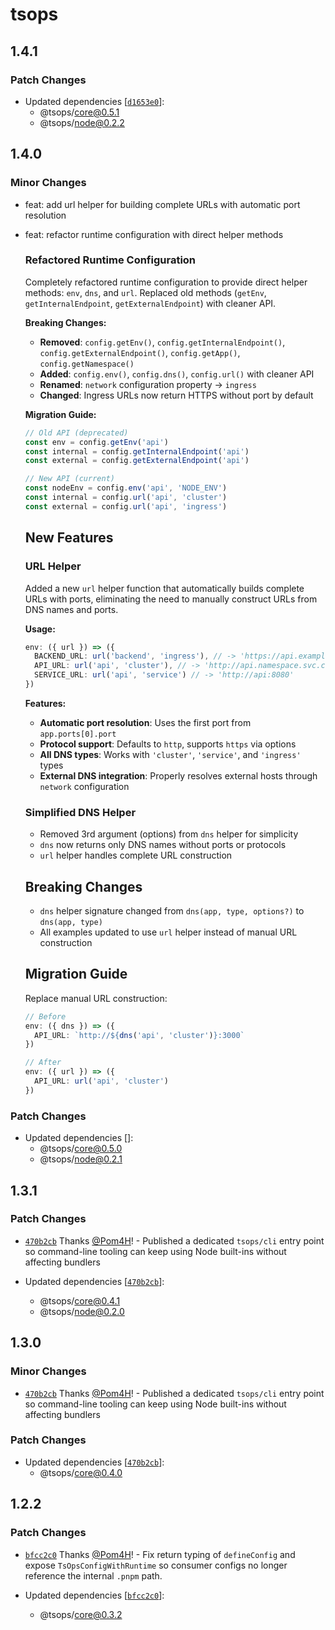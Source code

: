 # tsops

## 1.4.1

### Patch Changes

- Updated dependencies [[`d1653e0`](https://github.com/Pom4H/tsops/commit/d1653e01fb7749cb965e8b7d9b3fc42ac9fbd52e)]:
  - @tsops/core@0.5.1
  - @tsops/node@0.2.2

## 1.4.0

### Minor Changes

- feat: add url helper for building complete URLs with automatic port resolution
- feat: refactor runtime configuration with direct helper methods

  ### Refactored Runtime Configuration

  Completely refactored runtime configuration to provide direct helper methods: `env`, `dns`, and `url`. Replaced old methods (`getEnv`, `getInternalEndpoint`, `getExternalEndpoint`) with cleaner API.

  **Breaking Changes:**

  - **Removed**: `config.getEnv()`, `config.getInternalEndpoint()`, `config.getExternalEndpoint()`, `config.getApp()`, `config.getNamespace()`
  - **Added**: `config.env()`, `config.dns()`, `config.url()` with cleaner API
  - **Renamed**: `network` configuration property → `ingress`
  - **Changed**: Ingress URLs now return HTTPS without port by default

  **Migration Guide:**

  ```typescript
  // Old API (deprecated)
  const env = config.getEnv('api')
  const internal = config.getInternalEndpoint('api')
  const external = config.getExternalEndpoint('api')

  // New API (current)
  const nodeEnv = config.env('api', 'NODE_ENV')
  const internal = config.url('api', 'cluster')
  const external = config.url('api', 'ingress')
  ```

  ## New Features

  ### URL Helper

  Added a new `url` helper function that automatically builds complete URLs with ports, eliminating the need to manually construct URLs from DNS names and ports.

  **Usage:**

  ```typescript
  env: ({ url }) => ({
    BACKEND_URL: url('backend', 'ingress'), // -> 'https://api.example.com:3000'
    API_URL: url('api', 'cluster'), // -> 'http://api.namespace.svc.cluster.local:8080'
    SERVICE_URL: url('api', 'service') // -> 'http://api:8080'
  })
  ```

  **Features:**

  - **Automatic port resolution**: Uses the first port from `app.ports[0].port`
  - **Protocol support**: Defaults to `http`, supports `https` via options
  - **All DNS types**: Works with `'cluster'`, `'service'`, and `'ingress'` types
  - **External DNS integration**: Properly resolves external hosts through `network` configuration

  ### Simplified DNS Helper

  - Removed 3rd argument (options) from `dns` helper for simplicity
  - `dns` now returns only DNS names without ports or protocols
  - `url` helper handles complete URL construction

  ## Breaking Changes

  - `dns` helper signature changed from `dns(app, type, options?)` to `dns(app, type)`
  - All examples updated to use `url` helper instead of manual URL construction

  ## Migration Guide

  Replace manual URL construction:

  ```typescript
  // Before
  env: ({ dns }) => ({
    API_URL: `http://${dns('api', 'cluster')}:3000`
  })

  // After
  env: ({ url }) => ({
    API_URL: url('api', 'cluster')
  })
  ```

### Patch Changes

- Updated dependencies []:
  - @tsops/core@0.5.0
  - @tsops/node@0.2.1

## 1.3.1

### Patch Changes

- [`470b2cb`](https://github.com/Pom4H/tsops/commit/470b2cb3f970198ddf8a7d0793fcfdcebb2634e3) Thanks [@Pom4H](https://github.com/Pom4H)! - Published a dedicated `tsops/cli` entry point so command-line tooling can keep using Node built-ins without affecting bundlers

- Updated dependencies [[`470b2cb`](https://github.com/Pom4H/tsops/commit/470b2cb3f970198ddf8a7d0793fcfdcebb2634e3)]:
  - @tsops/core@0.4.1
  - @tsops/node@0.2.0

## 1.3.0

### Minor Changes

- [`470b2cb`](https://github.com/Pom4H/tsops/commit/470b2cb3f970198ddf8a7d0793fcfdcebb2634e3) Thanks [@Pom4H](https://github.com/Pom4H)! - Published a dedicated `tsops/cli` entry point so command-line tooling can keep using Node built-ins without affecting bundlers

### Patch Changes

- Updated dependencies [[`470b2cb`](https://github.com/Pom4H/tsops/commit/470b2cb3f970198ddf8a7d0793fcfdcebb2634e3)]:
  - @tsops/core@0.4.0

## 1.2.2

### Patch Changes

- [`bfcc2c0`](https://github.com/Pom4H/tsops/commit/bfcc2c03e37340c7528d52f8f5cce1fd1bc00e65) Thanks [@Pom4H](https://github.com/Pom4H)! - Fix return typing of `defineConfig` and expose `TsOpsConfigWithRuntime` so consumer configs no longer reference the internal `.pnpm` path.

- Updated dependencies [[`bfcc2c0`](https://github.com/Pom4H/tsops/commit/bfcc2c03e37340c7528d52f8f5cce1fd1bc00e65)]:
  - @tsops/core@0.3.2
